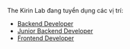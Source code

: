 The Kirin Lab đang tuyển dụng các vị trí:

* [Backend Developer](Backend_Developer.md)
* [Junior Backend Developer](Junior_Backend_Developer.md)
* [Frontend Developer](Frontend_Developer.md)

